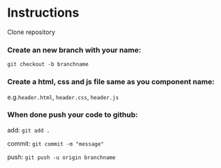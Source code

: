 # Instructions

Clone repository

### Create an new branch with your name:

`git checkout -b branchname`

### Create a html, css and js file same as you component name:

e.g.`header.html`, `header.css`, `header.js`

### When done push your code to github:

add: `git add .`

commit: `git commit -m "message"`

push: `git push -u origin branchname`
